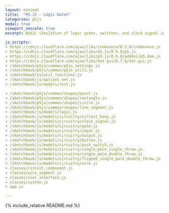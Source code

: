 ```yaml
---
layout: minimal
title:  "P5.JS - Logic Gates"
categories: p5js
modal: true
viewport_noscale: true
excerpt: Basic simulation of logic gates, switches, and clock signal inputs, along with a set of scenarios to load.

js_scripts:
- https://cdnjs.cloudflare.com/ajax/libs/inobounce/0.2.0/inobounce.js
- https://cdnjs.cloudflare.com/ajax/libs/p5.js/0.9.0/p5.js
- https://cdnjs.cloudflare.com/ajax/libs/p5.js/0.9.0/addons/p5.dom.js
- https://cdnjs.cloudflare.com/ajax/libs/dat-gui/0.7.6/dat.gui.js
- /sketchbook/p5js/common/p5js_settings.js
- /sketchbook/p5js/common/p5js_utils.js
- /sketchbook/js/util_functions.js
- /sketchbook/js/options_set.js
- /sketchbook/js/models/rect.js

- /sketchbook/p5js/common/shapes/point.js
- /sketchbook/p5js/common/shapes/rectangle.js
- /sketchbook/p5js/common/shapes/circle.js
- /sketchbook/p5js/common/shapes/line_segment.js
- /sketchbook/js/models/logic.js
- /sketchbook/js/models/circuitry/circuit_base.js
- /sketchbook/js/models/circuitry/clock_signal.js
- /sketchbook/js/models/circuitry/gate.js
- /sketchbook/js/models/circuitry/input.js
- /sketchbook/js/models/circuitry/output.js
- /sketchbook/js/models/circuitry/button.js
- /sketchbook/js/models/circuitry/push_switch.js
- /sketchbook/js/models/circuitry/single_pole_single_throw.js
- /sketchbook/js/models/circuitry/single_pole_double_throw.js
- /sketchbook/js/models/circuitry/flipped_single_pole_double_throw.js
- /sketchbook/js/models/circuitry/wire.js
- classes/circuit_component.js
- classes/wire_segment.js
- classes/user_interface.js
- classes/system.js
- app.js

---
```


{% include_relative README.md %}

